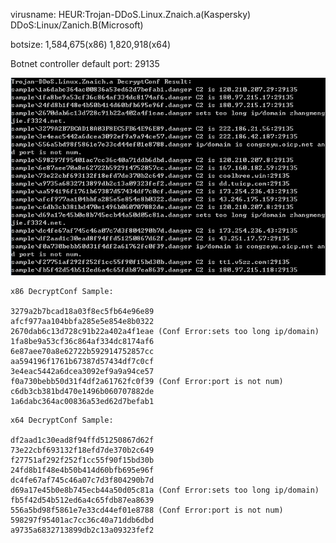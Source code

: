 virusname: HEUR:Trojan-DDoS.Linux.Znaich.a(Kaspersky) DDoS:Linux/Zanich.B(Microsoft)

botsize: 1,584,675(x86)  1,820,918(x64)

Botnet controller default port: 29135

![](DecryptConf_Result.png)

```
x86 DecryptConf Sample:

3279a2b7bcad18a03f8ec5fb64e96e89
afcf977aa104bbfa285e5e854e8b0322
2670dab6c13d728c91b22a402a4f1eae (Conf Error:sets too long ip/domain)
1fa8be9a53cf36c864af334dc8174af6
6e87aee70a8e62722b592914752857cc
aa594196f1761b67387d57434df7c0cf
3e4eac5442a6dcea3092ef9a9a94ce57
f0a730bebb50d31f4df2a61762fc0f39 (Conf Error:port is not num)
c6db3cb381bd470e1496b060707882de
1a6dabc364ac00836a53ed62d7befab1
```

```
x64 DecryptConf Sample:

df2aad1c30ead8f94ffd51250867d62f
73e22cbf693132f18efd7de370b2c649
f27751af292f252f1cc55f90f15bd30b
24fd8b1f48e4b50b414d60bfb695e96f
dc4fe67af745c46a07c7d3f804290b7d
d69a17e45b0e8b745ecb44a50d05c81a (Conf Error:sets too long ip/domain)
fb5f42d54b512ed6a4c65fdb87ea8639
556a5bd98f5861e7e33cd44ef01e8788 (Conf Error:port is not num)
598297f95401ac7cc36c40a71ddb6dbd
a9735a6832713899db2c13a09323fef2
```
